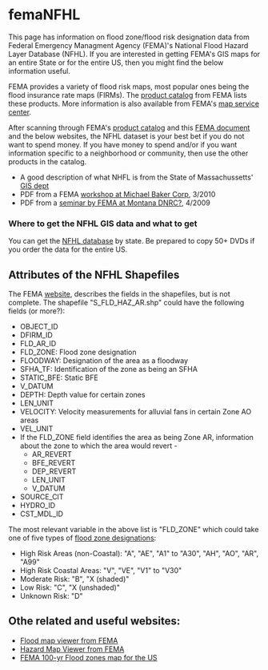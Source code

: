 femaNFHL
====================

This page has information on flood zone/flood risk designation data from Federal Emergency Managment Agency (FEMA)'s National Flood Hazard Layer Database (NFHL). If you are interested in getting FEMA's GIS maps for an entire State or for the entire US, then you might find the below information useful.

FEMA provides a variety of flood risk maps, most popular ones being the flood insurance rate maps (FIRMs). The [product catalog](https://msc.fema.gov/webapp/wcs/stores/servlet/StoreCatalogDisplay?storeId=10001&catalogId=10001&langId=-1&userType=G) from FEMA lists these products. More information is also available from FEMA's [map service center](https://msc.fema.gov/).

After scanning through FEMA's [product catalog](https://msc.fema.gov/webapp/wcs/stores/servlet/StoreCatalogDisplay?storeId=10001&catalogId=10001&langId=-1&userType=G) and this [FEMA document](http://www.fema.gov/library/viewRecord.do?id=3474) and the below websites, the NFHL dataset is your best bet if you do not want to spend money. If you have money to spend and/or if you want information specific to a neighborhood or community, then use the other products in the catalog.
* A good description of what NHFL is from the State of Massachussetts' [GIS dept](http://www.mass.gov/anf/research-and-tech/it-serv-and-support/application-serv/office-of-geographic-information-massgis/datalayers/nfhl.html)
* PDF from a FEMA [workshop at Michael Baker Corp](http://www.bakeraecom.com/wp-content/upLoads/2010/03/DFIRM101_Workshop1.pdf), 3/2010
* PDF from a [seminar by FEMA at Montana DNRC?](http://www.dnrc.mt.gov/wrd/water_op/floodplain/2009_seminar/gis_basics_for_floodplain_mgmt.pdf), 4/2009


### Where to get the NFHL GIS data and what to get

You can get the [NFHL database](https://msc.fema.gov/webapp/wcs/stores/servlet/CategoryDisplay?catalogId=10001&storeId=10001&categoryId=12011&langId=-1&userType=G&type=12) by state. Be prepared to copy 50+ DVDs if you order the data for the entire US.


Attributes of the NFHL Shapefiles
--------------------

The FEMA [website](https://www.google.com/url?sa=t&rct=j&q=&esrc=s&source=web&cd=2&ved=0CDgQFjAB&url=http%3A%2F%2Fwww.fema.gov%2Flibrary%2Ffile%3Ftype%3DpublishedFile%26file%3Dnfhl_gisdata_june2010.pdf%26fileid%3D33402f00-839e-11df-af73-001cc4568fb6&ei=2zySUbvBD-SdiQK8zYHIBQ&usg=AFQjCNHKLZdOTW4qNJmbR4tvKan5F-5Wig&sig2=Y5HDjNg8bJsdd2GhovOCPQ&bvm=bv.46471029,d.cGE), describes the fields in the shapefiles, but is not complete. The shapefile "S_FLD_HAZ_AR.shp" could have the following fields (or more?):

* OBJECT_ID
* DFIRM_ID
* FLD_AR_ID
* FLD_ZONE: Flood zone designation
* FLOODWAY: Designation of the area as a floodway
* SFHA_TF: Identification of the zone as being an SFHA
* STATIC_BFE: Static BFE
* V_DATUM 
* DEPTH: Depth value for certain zones
* LEN_UNIT
* VELOCITY: Velocity measurements for alluvial fans in certain Zone AO areas 
* VEL_UNIT
* If the FLD_ZONE field identifies the area as being Zone AR, information about the zone to which the area would revert - 
  * AR_REVERT
  * BFE_REVERT
  * DEP_REVERT
  * LEN_UNIT
  * V_DATUM
* SOURCE_CIT
* HYDRO_ID
* CST_MDL_ID

The most relevant variable in the above list is "FLD_ZONE" which could take one of five types of [flood zone designations](https://msc.fema.gov/webapp/wcs/stores/servlet/info?storeId=10001&catalogId=10001&langId=-1&content=floodZones&title=FEMA%2520Flood%2520Zone%2520Designations):
* High Risk Areas (non-Coastal): "A", "AE", "A1" to "A30", "AH", "AO", "AR", "A99" 
* High Risk Coastal Areas: "V", "VE", "V1" to "V30"
* Moderate Risk: "B", "X (shaded)"
* Low Risk: "C", "X (unshaded)"
* Unknown Risk: "D"


Othe related and useful websites:
--------------------
* [Flood map viewer from FEMA](https://hazards.fema.gov/wps/portal/mapviewer)
* [Hazard Map Viewer from FEMA](https://hazards.fema.gov/femaportal/wps/portal/mmvmapviewer)
* [FEMA 100-yr Flood zones map for the US](http://www.arcgis.com/home/webmap/viewer.html?webmap=2e38c1d9c2494fcfbe21384f3ddfecb4)
